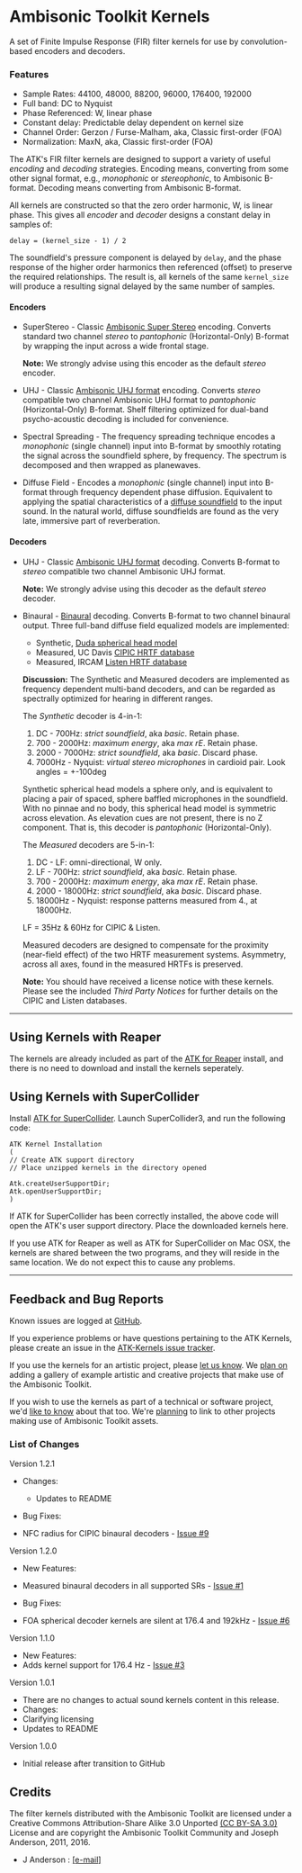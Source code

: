 # Ambisonic Toolkit Kernels

A set of Finite Impulse Response (FIR) filter kernels for use by
convolution-based encoders and decoders.

### Features

*  Sample Rates: 44100, 48000, 88200, 96000, 176400, 192000
*  Full band: DC to Nyquist
*  Phase Referenced: W, linear phase
*  Constant delay: Predictable delay dependent on kernel size
*  Channel Order: Gerzon / Furse-Malham, aka, Classic first-order (FOA)
*  Normalization: MaxN, aka, Classic first-order (FOA)

The ATK's FIR filter kernels are designed to support a variety of useful
_encoding_ and _decoding_ strategies. Encoding means, converting from some other
signal format, e.g., _monophonic_ or _stereophonic_, to Ambisonic B-format.
Decoding means converting from Ambisonic B-format.

All kernels are constructed so that the zero order harmonic, W, is linear phase.
This gives all _encoder_ and _decoder_ designs a constant delay in samples of:

```
delay = (kernel_size - 1) / 2
```

The soundfield's pressure component is delayed by `delay`, and the phase
response of the higher order harmonics then referenced (offset) to preserve
the required relationships. The result is, all kernels of the same `kernel_size`
will produce a resulting signal delayed by the same number of samples.

#### Encoders
*   SuperStereo - Classic
    [Ambisonic Super Stereo](https://en.wikipedia.org/wiki/Ambisonic_UHJ_format#Super_stereo)
    encoding. Converts standard two channel _stereo_ to _pantophonic_
    (Horizontal-Only) B-format by wrapping the input across a wide frontal
    stage.

    __Note:__ We strongly advise using this encoder as the default _stereo_
    encoder.

*   UHJ - Classic
    [Ambisonic UHJ format](https://en.wikipedia.org/wiki/Ambisonic_UHJ_format)
    encoding. Converts _stereo_ compatible two channel Ambisonic UHJ format to
    _pantophonic_ (Horizontal-Only) B-format. Shelf filtering optimized for
    dual-band psycho-acoustic decoding is included for convenience.

*   Spectral Spreading - The frequency spreading technique encodes a
    _monophonic_ (single channel) input into B-format by smoothly rotating the
    signal across the soundfield sphere, by frequency. The spectrum is
    decomposed and then wrapped as planewaves.

*   Diffuse Field - Encodes a _monophonic_ (single channel) input into B-format
    through frequency dependent phase diffusion. Equivalent to applying the
    spatial characteristics of a
    [diffuse soundfield](http://www.acoustic-glossary.co.uk/sound-fields.htm#diffuse)
    to the input sound. In the natural world, diffuse soundfields are found as
    the very late, immersive part of reverberation.

#### Decoders
*   UHJ - Classic
    [Ambisonic UHJ format](https://en.wikipedia.org/wiki/Ambisonic_UHJ_format)
    decoding. Converts B-format to _stereo_ compatible two channel Ambisonic
    UHJ format.

    __Note:__ We strongly advise using this decoder as the default _stereo_
    decoder.

*   Binaural - [Binaural](https://en.wikipedia.org/wiki/Binaural_recording)
    decoding. Converts B-format to two channel binaural output. Three full-band
    diffuse field equalized models are implemented:
    *  Synthetic, [Duda spherical head model](http://interface.cipic.ucdavis.edu/pubs/Duda1993%28ModelingHRTFs%29.pdf)
    *  Measured, UC Davis [CIPIC HRTF database](http://interface.cipic.ucdavis.edu/sound/hrtf.html)
    *  Measured, IRCAM [Listen HRTF database](http://recherche.ircam.fr/equipes/salles/listen/)

    __Discussion:__ The Synthetic and Measured decoders are implemented as
    frequency dependent multi-band decoders, and can be regarded as spectrally
    optimized for hearing in different ranges.

    The _Synthetic_ decoder is 4-in-1:

    1.  DC - 700Hz: _strict soundfield_, aka _basic_. Retain phase.
    2.  700 - 2000Hz: _maximum energy_, aka _max rE_. Retain phase.
    3.  2000 - 7000Hz: _strict soundfield_, aka _basic_. Discard phase.
    4.  7000Hz - Nyquist: _virtual stereo microphones_ in cardioid pair.
    Look angles = +-100deg

    Synthetic spherical head models a sphere only, and is equivalent to placing
    a pair of spaced, sphere baffled microphones in the soundfield. With no
    pinnae and no body, this spherical head model is symmetric across elevation.
    As elevation cues are not present, there is no Z component. That is, this
    decoder is _pantophonic_ (Horizontal-Only).

    The _Measured_ decoders are 5-in-1:

    1.  DC - LF: omni-directional, W only.
    2.  LF - 700Hz: _strict soundfield_, aka _basic_. Retain phase.
    3.  700 - 2000Hz: _maximum energy_, aka _max rE_. Retain phase.
    4.  2000 - 18000Hz: _strict soundfield_, aka _basic_. Discard phase.
    5.  18000Hz - Nyquist: response patterns measured from 4., at 18000Hz.

    LF = 35Hz & 60Hz for CIPIC & Listen.

    Measured decoders are designed to compensate for the proximity (near-field
    effect) of the two HRTF measurement systems. Asymmetry, across all axes,
    found in the measured HRTFs is preserved.

    __Note:__ You should have received a license notice with these kernels.
    Please see the included _Third Party Notices_ for further details on the
    CIPIC and Listen databases.


---
## Using Kernels with Reaper

The kernels are already included as part of the [ATK for Reaper](http://ambisonictoolkit.github.io/download/reaper/) install, and there is no need to download and install the kernels seperately.



## Using Kernels with SuperCollider


Install [ATK for SuperCollider](http://ambisonictoolkit.github.io/download/supercollider/). Launch SuperCollider3, and run the following code:


```
ATK Kernel Installation
(
// Create ATK support directory
// Place unzipped kernels in the directory opened  

Atk.createUserSupportDir;
Atk.openUserSupportDir;
)
```

If ATK for SuperCollider has been correctly installed, the above code will open the ATK's user support directory. Place the downloaded kernels here.

If you use ATK for Reaper as well as ATK for SuperCollider on Mac OSX, the kernels are shared between the two programs, and they will reside in the same location. We do not expect this to cause any problems.

---

## Feedback and Bug Reports

Known issues are logged at [GitHub](https://github.com/ambisonictoolkit/atk-kernels/issues).

If you experience problems or have questions pertaining to the ATK Kernels,
please create an issue in the
[ATK-Kernels issue tracker](https://github.com/ambisonictoolkit/atk-kernels/issues).

If you use the kernels for an artistic project, please
[let us know](mailto:info[at]ambisonictoolkit.net). We [plan on](https://github.com/ambisonictoolkit/ambisonictoolkit.github.io/issues/9)
adding a gallery of example artistic and creative projects that make use of the
Ambisonic Toolkit.

If you wish to use the kernels as part of a technical or software project, we'd
[like to know](mailto:info[at]ambisonictoolkit.net) about that too. We're
[planning](https://github.com/ambisonictoolkit/ambisonictoolkit.github.io/issues/10)
to link to other projects making use of Ambisonic Toolkit assets.


### List of Changes

Version 1.2.1
*   Changes:
    *   Updates to README

*   Bug Fixes:
  *   NFC radius for CIPIC binaural decoders - [Issue #9](https://github.com/ambisonictoolkit/atk-kernels/issues/9)

Version 1.2.0
*   New Features:
  *   Measured binaural decoders in all supported SRs - [Issue #1](https://github.com/ambisonictoolkit/atk-kernels/issues/1)

*   Bug Fixes:
  *   FOA spherical decoder kernels are silent at 176.4 and 192kHz - [Issue #6](https://github.com/ambisonictoolkit/atk-kernels/issues/6)

Version 1.1.0
*   New Features:
  *   Adds kernel support for 176.4 Hz - [Issue #3](https://github.com/ambisonictoolkit/atk-kernels/issues/3)


Version 1.0.1
*   There are no changes to actual sound kernels content in this release.
*   Changes:
  *   Clarifying licensing
  *   Updates to README

Version 1.0.0
*   Initial release after transition to GitHub


## Credits

The filter kernels distributed with the Ambisonic Toolkit are licensed
under a Creative Commons Attribution-Share Alike 3.0 Unported [(CC BY-SA 3.0)](http://creativecommons.org/licenses/by-sa/3.0/) License and
are copyright the Ambisonic Toolkit Community and Joseph Anderson,
2011, 2016.

* J Anderson : [[e-mail]](mailto:j.anderson[at]ambisonictoolkit.net)
